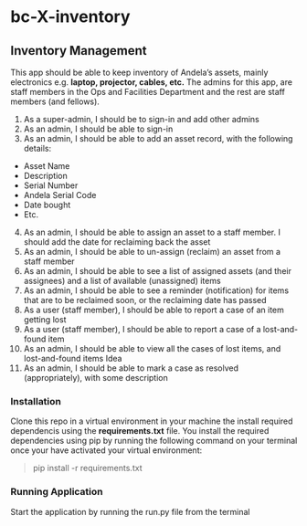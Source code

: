 # bc-X-inventory
## Inventory Management
This app should be able to keep inventory of Andela’s assets, mainly electronics e.g. **laptop, projector, cables, etc.**
The admins for this app, are staff members in the Ops and Facilities Department and the rest are staff members (and fellows).

1. As a super-admin, I should be to sign-in and add other admins
2. As an admin, I should be able to sign-in
3. As an admin, I should be able to add an asset record, with the following details:

  * Asset Name
  * Description
  * Serial Number
  * Andela Serial Code
  * Date bought
  * Etc.
4. As an admin, I should be able to assign an asset to a staff member. I should add the date for reclaiming back the asset
5. As an admin, I should be able to un-assign (reclaim) an asset from a staff member
6. As an admin, I should be able to see a list of assigned assets (and their assignees) and a list of available (unassigned) items 
7. As an admin, I should be able to see a reminder (notification) for items that are to be reclaimed soon, or the reclaiming date has passed
8. As a user (staff member), I should be able to report a case of an item getting lost
9. As a user (staff member), I should be able to report a case of a lost-and-found item
10. As an admin, I should be able to view all the cases of lost items, and lost-and-found items Idea
11. As an admin, I should be able to mark a case as resolved (appropriately), with some description

### Installation
Clone this repo in a virtual environment in your machine the install required dependencis using the **requirements.txt** file. You install the required dependencies using pip by running the following command on your terminal once your have activated your virtual environment:

  > pip install -r requirements.txt

### Running Application
Start the application by running the run.py file from the terminal
